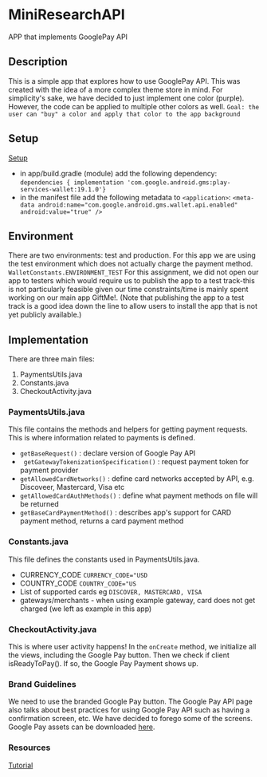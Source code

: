 # MiniResearchAPI
APP that implements GooglePay API

## Description
This is a simple app that explores how to use GooglePay API. This was created with the idea of a more complex theme store in mind. 
For simplicity's sake, we have decided to just implement one color (purple). However, the code can be applied to multiple other colors as well.
`Goal: the user can "buy" a color and apply that color to the app background`

## Setup
[Setup](https://developers.google.com/pay/api/android/guides/setup)
- in app/build.gradle (module) add the following dependency:
` dependencies { implementation 'com.google.android.gms:play-services-wallet:19.1.0'} `
- in the manifest file add the following metadata to `<application>`:
`<meta-data android:name="com.google.android.gms.wallet.api.enabled" android:value="true" />`

## Environment
There are two environments: test and production. For this app we are using the test environment which does not actually charge the payment method. `WalletConstants.ENVIRONMENT_TEST` 
For this assignment, we did not open our app to testers which would require us to publish the app to a test track-this is not particularly feasible given our time constraints/time is mainly spent working on our main app GiftMe!. (Note that publishing the app to a test track is a good idea down the line to allow users to install the app that is not yet publicly available.)


## Implementation
There are three main files:
1. PaymentsUtils.java 
2. Constants.java
3. CheckoutActivity.java

### PaymentsUtils.java
This file contains the methods and helpers for getting payment requests. This is where information related to payments is defined.
- ` getBaseRequest() ` : declare version of Google Pay API
- ` getGatewayTokenizationSpecification()` : request payment token for payment provider
- ` getAllowedCardNetworks() ` : define card networks accepted by API, e.g. Discoveer, Mastercard, Visa etc
- ` getAllowedCardAuthMethods() ` : define what payment methods on file will be returned 
- ` getBaseCardPaymentMethod() ` : describes app's support for CARD payment method, returns a card payment method

### Constants.java
This file defines the constants used in PaymentsUtils.java.
- CURRENCY_CODE `CURRENCY_CODE="USD`
- COUNTRY_CODE `COUNTRY_CODE="US`
- List of supported cards eg `DISCOVER, MASTERCARD, VISA`
- gateways/merchants - when using example gateway, card does not get charged (we left as example in this app)


### CheckoutActivity.java
This is where user activity happens! 
In the `onCreate` method, we initialize all the views, including the Google Pay button. Then we check if client isReadyToPay(). If so, the Google Pay Payment shows up. 

### Brand Guidelines
We need to use the branded Google Pay button. The Google Pay API page also talks about best practices for using Google Pay API such as having a confirmation screen, etc. We have decided to forego some of the screens.
Google Pay assets can be downloaded [here](https://developers.google.com/pay/api/android/guides/brand-guidelines).

### Resources
[Tutorial](https://developers.google.com/pay/api/web/guides/tutorial)
